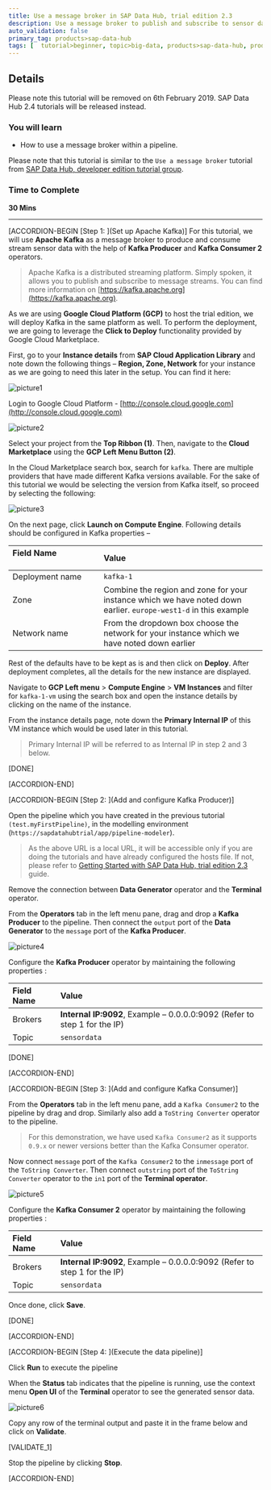 ```yaml
---
title: Use a message broker in SAP Data Hub, trial edition 2.3
description: Use a message broker to publish and subscribe to sensor data by using SAP Data Hub, trial edition 2.3.
auto_validation: false
primary_tag: products>sap-data-hub
tags: [  tutorial>beginner, topic>big-data, products>sap-data-hub, products>sap-vora  ]
---
```


## Details
Please note this tutorial will be removed on 6th February 2019. SAP Data Hub 2.4 tutorials will be released instead.
### You will learn  
  - How to use a message broker within a pipeline.

Please note that this tutorial is similar to the `Use a message broker` tutorial from [SAP Data Hub, developer edition tutorial group](https://developers.sap.com/group.datahub-pipelines.html).

### Time to Complete
**30 Mins**

---

[ACCORDION-BEGIN [Step 1: ](Set up Apache Kafka)]
For this tutorial, we will use **Apache Kafka** as a message broker to produce and consume stream sensor data with the help of **Kafka Producer** and **Kafka Consumer 2** operators.

>Apache Kafka is a distributed streaming platform. Simply spoken, it allows you to publish and subscribe to message streams. You can find more information on [https://kafka.apache.org](https://kafka.apache.org).

As we are using **Google Cloud Platform (GCP)** to host the trial edition, we will deploy Kafka in the same platform as well. To perform the deployment, we are going to leverage the **Click to Deploy** functionality provided by Google Cloud Marketplace.

First, go to your **Instance details** from **SAP Cloud Application Library** and note down the following things – **Region, Zone, Network** for your instance as we are going to need this later in the setup. You can find it here:

![picture1](datahub-trial-v2-pipelines-part02-1.png)

Login to Google Cloud Platform - [http://console.cloud.google.com](http://console.cloud.google.com)

![picture2](datahub-trial-v2-pipelines-part02-2.png)

Select your project from the **Top Ribbon (1)**. Then, navigate to the **Cloud Marketplace** using the **GCP Left Menu Button (2)**.

In the Cloud Marketplace search box, search for `kafka`. There are multiple providers that have made different Kafka versions available. For the sake of this tutorial we would be selecting the version from Kafka itself, so proceed by selecting the following:

![picture3](datahub-trial-v2-pipelines-part02-3.png)

On the next page, click **Launch on Compute Engine**. Following details should be configured in Kafka properties –

|  Field Name &nbsp;&nbsp;&nbsp;&nbsp;&nbsp;&nbsp;&nbsp;&nbsp;&nbsp;&nbsp;&nbsp;&nbsp;&nbsp;&nbsp;&nbsp;&nbsp;&nbsp;&nbsp;&nbsp;&nbsp;&nbsp;&nbsp;&nbsp;&nbsp;&nbsp;&nbsp;&nbsp;&nbsp;&nbsp;&nbsp;&nbsp;&nbsp;    | Value
|  :------------- | :-------------
|  Deployment name | `kafka-1`
|  Zone           | Combine the region and zone for your instance which we have noted down earlier. `europe-west1-d` in this example
|  Network name   | From the dropdown box choose the network for your instance which we have noted down earlier

Rest of the defaults have to be kept as is and then click on **Deploy**. After deployment completes, all the details for the new instance are displayed.

Navigate to **GCP Left menu** > **Compute Engine** > **VM Instances** and filter for `kafka-1-vm` using the search box and open the instance details by clicking on the name of the instance.

From the instance details page, note down the **Primary Internal IP** of this VM instance which would be used later in this tutorial.

>Primary Internal IP will be referred to as Internal IP in step 2 and 3 below.

[DONE]

[ACCORDION-END]

[ACCORDION-BEGIN [Step 2: ](Add and configure Kafka Producer)]

Open the pipeline which you have created in the previous tutorial `(test.myFirstPipeline)`, in the modelling environment (`https://sapdatahubtrial/app/pipeline-modeler`).

>As the above URL is a local URL, it will be accessible only if you are doing the tutorials and have already configured the hosts file. If not, please refer to [Getting Started with SAP Data Hub, trial edition 2.3](https://caldocs.hana.ondemand.com/caldocs/help/Getting_Started_Data_Hub23.pdf) guide.

Remove the connection between **Data Generator** operator and the **Terminal** operator.

From the **Operators** tab in the left menu pane, drag and drop a **Kafka Producer** to the pipeline. Then connect the `output` port of the **Data Generator** to the `message` port of the **Kafka Producer**.

![picture4](datahub-trial-v2-pipelines-part02-4.png)

Configure the **Kafka Producer** operator by maintaining the following properties :

|  Field Name     | Value
|  :------------- | :-------------
|  Brokers  | **Internal IP:9092**, Example – 0.0.0.0:9092 (Refer to step 1 for the IP)
|  Topic  | `sensordata`

[DONE]

[ACCORDION-END]


[ACCORDION-BEGIN [Step 3: ](Add and configure Kafka Consumer)]

From the **Operators** tab in the left menu pane, add a `Kafka Consumer2` to the pipeline by drag and drop. Similarly also add a `ToString Converter` operator to the pipeline.

>For this demonstration, we have used `Kafka Consumer2` as it supports `0.9.x` or newer versions better than the Kafka Consumer operator.

Now connect `message` port of the `Kafka Consumer2` to the `inmessage` port of the `ToString Converter`. Then connect `outstring` port of the `ToString Converter` operator to the `in1` port of the **Terminal operator**.

![picture5](datahub-trial-v2-pipelines-part02-5.png)

Configure the **Kafka Consumer 2** operator by maintaining the following properties :

|  Field Name     | Value
|  :------------- | :-------------
|  Brokers  | **Internal IP:9092**, Example – 0.0.0.0:9092 (Refer to step 1 for the IP)
|  Topic  | `sensordata`

Once done, click **Save**.

[DONE]

[ACCORDION-END]

[ACCORDION-BEGIN [Step 4: ](Execute the data pipeline)]

Click **Run** to execute the pipeline

When the **Status** tab indicates that the pipeline is running, use the context menu **Open UI** of the **Terminal** operator to see the generated sensor data.

![picture6](datahub-trial-v2-pipelines-part02-6.png)

Copy any row of the terminal output and paste it in the frame below and click on **Validate**.

[VALIDATE_1]

Stop the pipeline by clicking **Stop**.

[ACCORDION-END]
